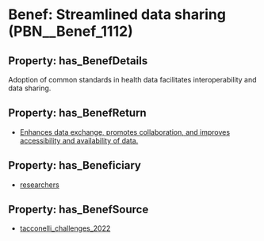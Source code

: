 # Benef: __Streamlined data sharing__ (PBN__Benef_1112)

## Property: has_BenefDetails

Adoption of common standards in health data facilitates interoperability and data sharing.

## Property: has_BenefReturn

* [Enhances data exchange, promotes collaboration, and improves accessibility and availability of data.](../BenefReturn/PBN__BenefReturn_1244)

## Property: has_Beneficiary

* [researchers](../Stakeholder/PBN__Stakeholder_2)

## Property: has_BenefSource

* [tacconelli_challenges_2022](../Article/PBN__Article_230)

